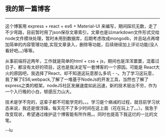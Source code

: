 ## 我的第一篇博客
- - -
这个博客用 express + react + es6 + Material-UI 来编写，期间踩坑无数，走了不少弯路，目前暂时用了json保存文章索引，文章也是以markdown文件形式交给node文件模块处理，暂时未用到数据库，后期考虑改成mongodb，并且站点再增加简单的内容管理功能,实现文章录入，删除等功能，后续继续加上评论功能(没人看好吧。。)等等。  

从事前端将近两年，工作就是简单的html + css + js，期间也是浑浑噩噩，混着过日子，都没有太好的项目，这也是我决定写一套博客的一个原因。可能是
React大火的原因吧，我选择了React，却不知道这玩意那么多坑 - -。为了学习这玩意，我了解了ES6,webpack,了解了一堆基于NodeJs的开发工具，当然也了解了express之类的框架。nodeJS社区发展速度如此迅速，新的技术层出不穷，作为一个入行晚的小白，顿感压力山大。

技术是学不完的，这辈子都不可能学完的。。。学习是个熵减的过程，就目前学习状态来说，我还是很浮躁，每天花不了多少时间在这上面（花在玩上了。。）。我急于改变现状，希望通过维护这个博客能有所作用。。同时也提高下我这烂的一比的文笔。  

--lu